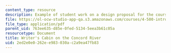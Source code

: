 ```yaml
---
content_type: resource
description: Example of student work on a design proposal for the course project.
file: https://ol-ocw-studio-app-qa.s3.amazonaws.com/courses/4-500-introduction-to-design-computing-fall-2008/2ed2e0e0262ee983030ac2a9ea47fb83_assn1_5.pdf
file_type: application/pdf
parent_uid: 763ee635-d85e-0fed-5134-5eea3b61c05a
resourcetype: Document
title: Writer's Cabin on the Concord River
uid: 2ed2e0e0-262e-e983-030a-c2a9ea47fb83
---
```

